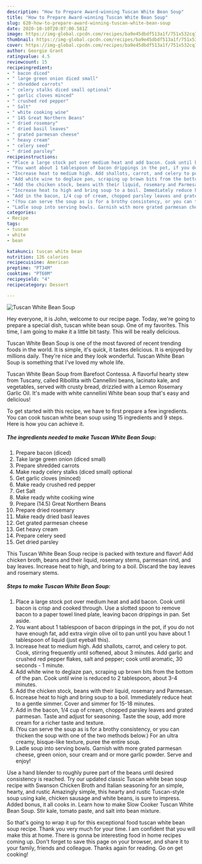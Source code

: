 ```yaml
---
description: "How to Prepare Award-winning Tuscan White Bean Soup"
title: "How to Prepare Award-winning Tuscan White Bean Soup"
slug: 620-how-to-prepare-award-winning-tuscan-white-bean-soup
date: 2020-10-10T20:07:00.581Z
image: https://img-global.cpcdn.com/recipes/ba9e45dbdf513a1f/751x532cq70/tuscan-white-bean-soup-recipe-main-photo.jpg
thumbnail: https://img-global.cpcdn.com/recipes/ba9e45dbdf513a1f/751x532cq70/tuscan-white-bean-soup-recipe-main-photo.jpg
cover: https://img-global.cpcdn.com/recipes/ba9e45dbdf513a1f/751x532cq70/tuscan-white-bean-soup-recipe-main-photo.jpg
author: Georgie Grant
ratingvalue: 4.5
reviewcount: 15
recipeingredient:
- " bacon diced"
- " large green onion diced small"
- " shredded carrots"
- " celery stalks diced small optional"
- " garlic cloves minced"
- " crushed red pepper"
- " Salt"
- " white cooking wine"
- " 145 Great Northern Beans"
- " dried rosemary"
- " dried basil leaves"
- " grated parmesan cheese"
- " heavy cream"
- " celery seed"
- " dried parsley"
recipeinstructions:
- "Place a large stock pot over medium heat and add bacon. Cook until bacon is crisp and cooked through. Use a slotted spoon to remove bacon to a paper towel lined plate, leaving bacon drippings in pan. Set aside."
- "You want about 1 tablespoon of bacon drippings in the pot, if you do not have enough fat, add extra virgin olive oil to pan until you have about 1 tablespoon of liquid (just eyeball this)."
- "Increase heat to medium high. Add shallots, carrot, and celery to pot. Cook, stirring frequently until softened, about 3 minutes. Add garlic and crushed red pepper flakes, salt and pepper; cook until aromatic, 30 seconds - 1 minute."
- "Add white wine to deglaze pan, scraping up brown bits from the bottom of the pan. Cook until wine is reduced to 2 tablespoon, about 3-4 minutes."
- "Add the chicken stock, beans with their liquid, rosemary and Parmesan."
- "Increase heat to high and bring soup to a boil. Immediately reduce heat to a gentle simmer. Cover and simmer for 15-18 minutes."
- "Add in the bacon, 1/4 cup of cream, chopped parsley leaves and grated parmesan. Taste and adjust for seasoning. Taste the soup, add more cream for a richer taste and texture."
- "(You can serve the soup as is for a brothy consistency, or you can thicken the soup with one of the two methods below.) For an ultra creamy, bisque-like texture, puree the entire soup."
- "Ladle soup into serving bowls. Garnish with more grated parmesan cheese, green onion, sour cream and or more garlic powder. Serve and enjoy!"
categories:
- Recipe
tags:
- tuscan
- white
- bean

katakunci: tuscan white bean 
nutrition: 126 calories
recipecuisine: American
preptime: "PT34M"
cooktime: "PT60M"
recipeyield: "4"
recipecategory: Dessert

---
```



![Tuscan White Bean Soup](https://img-global.cpcdn.com/recipes/ba9e45dbdf513a1f/751x532cq70/tuscan-white-bean-soup-recipe-main-photo.jpg)

Hey everyone, it is John, welcome to our recipe page. Today, we're going to prepare a special dish, tuscan white bean soup. One of my favorites. This time, I am going to make it a little bit tasty. This will be really delicious.

Tuscan White Bean Soup is one of the most favored of recent trending foods in the world. It is simple, it's quick, it tastes delicious. It is enjoyed by millions daily. They're nice and they look wonderful. Tuscan White Bean Soup is something that I've loved my whole life.

Tuscan White Bean Soup from Barefoot Contessa. A flavorful hearty stew from Tuscany, called Ribollita with Cannellini beans, lacinato kale, and vegetables, served with crusty bread, drizzled with a Lemon Rosemary Garlic Oil. It&#39;s made with white cannellini White bean soup that&#39;s easy and delicious!


To get started with this recipe, we have to first prepare a few ingredients. You can cook tuscan white bean soup using 15 ingredients and 9 steps. Here is how you can achieve it.

<!--inarticleads1-->

##### The ingredients needed to make Tuscan White Bean Soup:

1. Prepare  bacon (diced)
1. Take  large green onion (diced small)
1. Prepare  shredded carrots
1. Make ready  celery stalks (diced small) optional
1. Get  garlic cloves (minced)
1. Make ready  crushed red pepper
1. Get  Salt
1. Make ready  white cooking wine
1. Prepare  (14.5) Great Northern Beans
1. Prepare  dried rosemary
1. Make ready  dried basil leaves
1. Get  grated parmesan cheese
1. Get  heavy cream
1. Prepare  celery seed
1. Get  dried parsley


This Tuscan White Bean Soup recipe is packed with texture and flavor! Add chicken broth, beans and their liquid, rosemary stems, parmesan rind, and bay leaves. Increase heat to high, and bring to a boil. Discard the bay leaves and rosemary stems. 

<!--inarticleads2-->

##### Steps to make Tuscan White Bean Soup:

1. Place a large stock pot over medium heat and add bacon. Cook until bacon is crisp and cooked through. Use a slotted spoon to remove bacon to a paper towel lined plate, leaving bacon drippings in pan. Set aside.
1. You want about 1 tablespoon of bacon drippings in the pot, if you do not have enough fat, add extra virgin olive oil to pan until you have about 1 tablespoon of liquid (just eyeball this).
1. Increase heat to medium high. Add shallots, carrot, and celery to pot. Cook, stirring frequently until softened, about 3 minutes. Add garlic and crushed red pepper flakes, salt and pepper; cook until aromatic, 30 seconds - 1 minute.
1. Add white wine to deglaze pan, scraping up brown bits from the bottom of the pan. Cook until wine is reduced to 2 tablespoon, about 3-4 minutes.
1. Add the chicken stock, beans with their liquid, rosemary and Parmesan.
1. Increase heat to high and bring soup to a boil. Immediately reduce heat to a gentle simmer. Cover and simmer for 15-18 minutes.
1. Add in the bacon, 1/4 cup of cream, chopped parsley leaves and grated parmesan. Taste and adjust for seasoning. Taste the soup, add more cream for a richer taste and texture.
1. (You can serve the soup as is for a brothy consistency, or you can thicken the soup with one of the two methods below.) For an ultra creamy, bisque-like texture, puree the entire soup.
1. Ladle soup into serving bowls. Garnish with more grated parmesan cheese, green onion, sour cream and or more garlic powder. Serve and enjoy!


Use a hand blender to roughly puree part of the beans until desired consistency is reached. Try our updated classic Tuscan white bean soup recipe with Swanson Chicken Broth and Italian seasoning for an simple, hearty, and rustic Amazingly simple, this hearty and rustic Tuscan-style soup using kale, chicken sausage and white beans, is sure to impress. Added bonus, it all cooks in. Learn how to make Slow Cooker Tuscan White Bean Soup. Stir kale, tomato paste, and salt into bean mixture. 

So that's going to wrap it up for this exceptional food tuscan white bean soup recipe. Thank you very much for your time. I am confident that you will make this at home. There is gonna be interesting food in home recipes coming up. Don't forget to save this page on your browser, and share it to your family, friends and colleague. Thanks again for reading. Go on get cooking!
